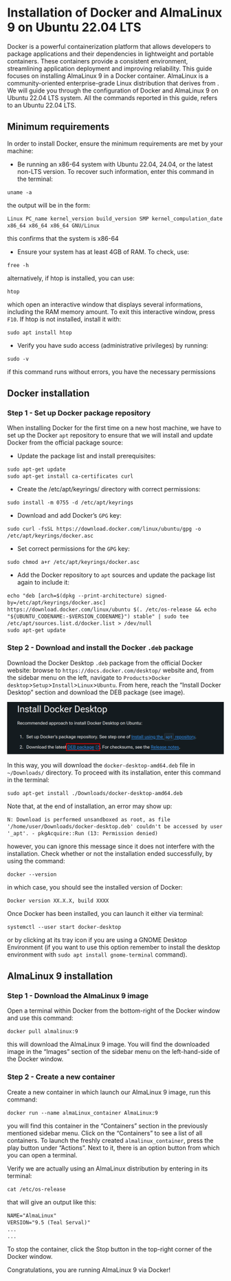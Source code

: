 # Installation of Docker and AlmaLinux 9 on Ubuntu 22.04 LTS

Docker is a powerful containerization platform that allows developers to package applications and their dependencies in lightweight and portable containers. These containers provide a consistent environment, streamlining application deployment and improving reliability. This guide focuses on installing AlmaLinux 9 in a Docker container. AlmaLinux is a community-oriented enterprise-grade Linux distribution that derives from . We will guide you through the configuration of Docker and AlmaLinux 9 on Ubuntu 22.04 LTS system. All the commands reported in this guide, refers to an Ubuntu 22.04 LTS.

## Minimum requirements

In order to install Docker, ensure the minimum requirements are met by your machine:
- Be running an x86-64 system with Ubuntu 22.04, 24.04, or the latest non-LTS version. To recover such information, enter this command in the terminal:
```
uname -a
```
the output will be in the form:
```
Linux PC_name kernel_version build_version SMP kernel_compulation_date x86_64 x86_64 x86_64 GNU/Linux
```
this confirms that the system is x86-64
- Ensure your system has at least 4GB of RAM. To check, use:
```
free -h
```
alternatively, if htop is installed, you can use:
```
htop
```
which open an interactive window that displays several informations, including the RAM memory amount. To exit this interactive window, press `F10`. If htop is not installed, install it with:
```
sudo apt install htop
```
- Verify you have sudo access (administrative privileges) by running:
```
sudo -v
```
if this command runs without errors, you have the necessary permissions

## Docker installation

### Step 1 - Set up Docker package repository 

When installing Docker for the first time on a new host machine, we have to set up the Docker `apt` repository to ensure that we will install and update Docker from the official package source:

- Update the package list and install prerequisites:
```
sudo apt-get update
sudo apt-get install ca-certificates curl
```
- Create the /etc/apt/keyrings/ directory with correct permissions:
```
sudo install -m 0755 -d /etc/apt/keyrings
```
- Download and add Docker’s `GPG` key:
```
sudo curl -fsSL https://download.docker.com/linux/ubuntu/gpg -o /etc/apt/keyrings/docker.asc
```
- Set correct permissions for the `GPG` key:
```
sudo chmod a+r /etc/apt/keyrings/docker.asc
```
- Add the Docker repository to `apt` sources and update the package list again to include it:
```
echo "deb [arch=$(dpkg --print-architecture) signed-by=/etc/apt/keyrings/docker.asc] https://download.docker.com/linux/ubuntu $(. /etc/os-release && echo "${UBUNTU_CODENAME:-$VERSION_CODENAME}") stable" | sudo tee /etc/apt/sources.list.d/docker.list > /dev/null
sudo apt-get update
```

### Step 2 - Download and install the Docker `.deb` package

Download the Docker Desktop `.deb` package from the official Docker website: browse to `https://docs.docker.com/desktop/` website and, from the sidebar menu on the left, navigate to `Products`>`Docker desktop`>`Setup`>`Install`>`Linux`>`Ubuntu`. From here, reach the “Install Docker Desktop” section and download the DEB package (see image). 

![ezcv logo](https://github.com/Riccardo-Biasissi/Scientific_Computing/blob/main/task01/images/download_deb.png)

In this way, you will download the `docker-desktop-amd64.deb` file in `~/Downloads/` directory. To proceed with its installation, enter this command in the terminal:
```
sudo apt-get install ./Downloads/docker-desktop-amd64.deb
```

Note that, at the end of installation, an error may show up:
```
N: Download is performed unsandboxed as root, as file '/home/user/Downloads/docker-desktop.deb' couldn't be accessed by user '_apt'. - pkgAcquire::Run (13: Permission denied)
```
however, you can ignore this message since it does not interfere with the installation. Check whether or not the installation ended successfully, by using the command:
```
docker --version
```
in which case, you should see the installed version of Docker:
```
Docker version XX.X.X, build XXXX
```

Once Docker has been installed, you can launch it either via terminal:
```
systemctl --user start docker-desktop
```
or by clicking at its tray icon if you are using a GNOME Desktop Environment (if you want to use this option remember to install the desktop environment with `sudo apt install gnome-terminal` command). 

## AlmaLinux 9 installation

### Step 1 - Download the AlmaLinux 9 image

Open a terminal within Docker from the bottom-right of the Docker window and use this command:
```
docker pull almalinux:9
```
this will download the AlmaLinux 9 image. You will find the downloaded image in the “Images” section of the sidebar menu on the left-hand-side of the Docker window. 

### Step 2 - Create a new container

Create a new container in which launch our AlmaLinux 9 image, run this command:
```
docker run --name almaLinux_container AlmaLinux:9
```
you will find this container in the “Containers” section in the previously mentioned sidebar menu. Click on the “Containers” to see a list of all containers. To launch the freshly created `almalinux_container`, press the play button under “Actions”. Next to it, there is an option button from which you can open a terminal. 

Verify we are actually using an AlmaLinux distribution by entering in its terminal:
```
cat /etc/os-release
```
that will give an output like this:
```
NAME="AlmaLinux"
VERSION="9.5 (Teal Serval)"
...
...
```

To stop the container, click the Stop button in the top-right corner of the Docker window.

Congratulations, you are running AlmaLinux 9 via Docker!
